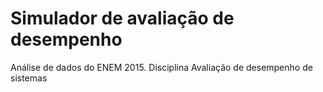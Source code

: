 # Simulador de avaliação de desempenho
Análise de dados do ENEM 2015. Disciplina Avaliação de desempenho de sistemas
